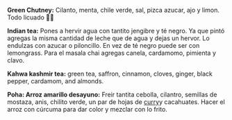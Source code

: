 
**Green Chutney:**
Cilanto, menta, chile verde, sal, pizca azucar, ajo y limon. Todo licuado 👌🏼

**Indian tea:**
Pones a hervir agua con tantito jengibre y té negro. Ya que pintó agregas la misma cantidad de leche que de agua y dejas un hervor. Lo endulzas con azucar o piloncillo. En vez de té negro puede ser con lemongrass.
Para el masala chai agregas canela, cardamomo, pimienta y clavo. 

**Kahwa kashmir tea:** 
green tea, saffron, cinnamon, cloves, ginger, black pepper, cardamom, and almonds.

**Poha: Arroz amarillo desayuno:**
Freir tantita cebolla, cilantro, semillas de mostaza, anis, chilito verde, un par de hojas de [curry](https://en.m.wikipedia.org/wiki/Curry_tree)y cacahuates. Hacer el arroz con cúrcuma para dar color y mezclar con lo frito. 